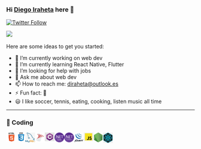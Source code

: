 ### Hi [Diego Iraheta][website] here 👋

[![Twitter Follow](https://img.shields.io/twitter/follow/FirstNameDiego?color=1DA1F2&label=Diego%20Iraheta&logo=twitter&style=for-the-badge)](https://twitter.com/FirstNameDiego)

<a href="www.linkedin.com/in/diego-iraheta-a3007b49"><img src="https://img.shields.io/badge/LinkedIn-0077B5?style=for-the-badge&logo=linkedin&logoColor=white"></a>

Here are some ideas to get you started:

- 🔭 I’m currently working on web dev
- 🌱 I’m currently learning React Native, Flutter
- 🤔 I’m looking for help with jobs
- 💬 Ask me about web dev
- 📫 How to reach me: diraheta@outlook.es
- ⚡ Fun fact: 🤙
- 😃 I like soccer, tennis, eating, cooking, listen music all time

---

### 🚀 Coding

<img align="left" alt="HTML5" width="28px" src="https://github.com/diraheta77/diraheta77/blob/main/resources/img/html5.png?raw=true">

<img align="left" alt="CSS" width="23px" src="https://raw.githubusercontent.com/github/explore/80688e429a7d4ef2fca1e82350fe8e3517d3494d/topics/css/css.png">

<img align="left" alt="MySQL" width="26px" src="https://github.com/diraheta77/diraheta77/blob/main/resources/img/mysql.png?raw=true">

<img align="left" alt="SQLServer" width="26px" src="https://github.com/diraheta77/diraheta77/blob/main/resources/img/sqlserver.png?raw=true">

<img align="left" alt="ReactJs" width="26px" src="https://github.com/diraheta77/diraheta77/blob/main/resources/img/csharp.png?raw=true">

<img align="left" alt="ReactJs" width="26px" src="https://github.com/diraheta77/diraheta77/blob/main/resources/img/netcore.png?raw=true">

<img align="left" alt="ReactJs" width="26px" src="https://github.com/diraheta77/diraheta77/blob/main/resources/img/netframework.png?raw=true">

<img align="left" alt="jQuery" width="26px" src="https://github.com/diraheta77/diraheta77/blob/main/resources/img/jquery.png?raw=true">

<img align="left" alt="JavaScript" width="26px" src="https://github.com/diraheta77/diraheta77/blob/main/resources/img/js.png?raw=true">

<img align="left" alt="NodeJS" width="26px" src="https://raw.githubusercontent.com/github/explore/80688e429a7d4ef2fca1e82350fe8e3517d3494d/topics/nodejs/nodejs.png">

<img align="left" alt="ReactJs" width="26px" src="https://github.com/diraheta77/diraheta77/blob/main/resources/img/react.png?raw=true">

<br>

<!--links-->

[website]: https://naviscode.com/
[linkedin]: https://www.linkedin.com/in/diego-iraheta-a3007b49/

